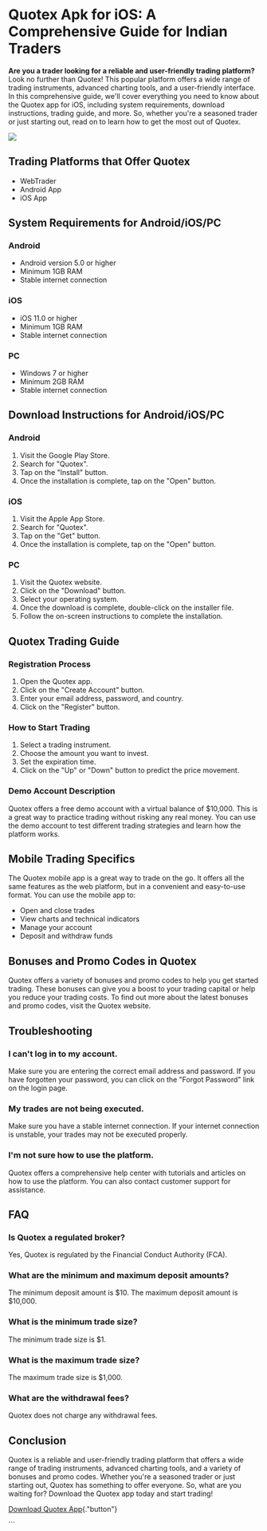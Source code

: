 # Quotex Apk for iOS: A Comprehensive Guide for Indian Traders

**Are you a trader looking for a reliable and user-friendly trading
platform?** Look no further than Quotex! This popular platform offers a
wide range of trading instruments, advanced charting tools, and a
user-friendly interface. In this comprehensive guide, we\'ll cover
everything you need to know about the Quotex app for iOS, including
system requirements, download instructions, trading guide, and more. So,
whether you\'re a seasoned trader or just starting out, read on to learn
how to get the most out of Quotex.

[![](https://static.quotex.io/files/10_en/300_250.jpg)](https://traff.sbs/brokerqxlid)

## Trading Platforms that Offer Quotex

-   WebTrader
-   Android App
-   iOS App

## System Requirements for Android/iOS/PC

### Android

-   Android version 5.0 or higher
-   Minimum 1GB RAM
-   Stable internet connection

### iOS

-   iOS 11.0 or higher
-   Minimum 1GB RAM
-   Stable internet connection

### PC

-   Windows 7 or higher
-   Minimum 2GB RAM
-   Stable internet connection

## Download Instructions for Android/iOS/PC

### Android

1.  Visit the Google Play Store.
2.  Search for "Quotex".
3.  Tap on the "Install" button.
4.  Once the installation is complete, tap on the "Open" button.

### iOS

1.  Visit the Apple App Store.
2.  Search for "Quotex".
3.  Tap on the "Get" button.
4.  Once the installation is complete, tap on the "Open" button.

### PC

1.  Visit the Quotex website.
2.  Click on the "Download" button.
3.  Select your operating system.
4.  Once the download is complete, double-click on the installer file.
5.  Follow the on-screen instructions to complete the installation.

## Quotex Trading Guide

### Registration Process

1.  Open the Quotex app.
2.  Click on the "Create Account" button.
3.  Enter your email address, password, and country.
4.  Click on the "Register" button.

### How to Start Trading

1.  Select a trading instrument.
2.  Choose the amount you want to invest.
3.  Set the expiration time.
4.  Click on the "Up" or "Down" button to predict the price
    movement.

### Demo Account Description

Quotex offers a free demo account with a virtual balance of \$10,000.
This is a great way to practice trading without risking any real money.
You can use the demo account to test different trading strategies and
learn how the platform works.

## Mobile Trading Specifics

The Quotex mobile app is a great way to trade on the go. It offers all
the same features as the web platform, but in a convenient and
easy-to-use format. You can use the mobile app to:

-   Open and close trades
-   View charts and technical indicators
-   Manage your account
-   Deposit and withdraw funds

## Bonuses and Promo Codes in Quotex

Quotex offers a variety of bonuses and promo codes to help you get
started trading. These bonuses can give you a boost to your trading
capital or help you reduce your trading costs. To find out more about
the latest bonuses and promo codes, visit the Quotex website.

## Troubleshooting

### I can\'t log in to my account.

Make sure you are entering the correct email address and password. If
you have forgotten your password, you can click on the "Forgot
Password" link on the login page.

### My trades are not being executed.

Make sure you have a stable internet connection. If your internet
connection is unstable, your trades may not be executed properly.

### I\'m not sure how to use the platform.

Quotex offers a comprehensive help center with tutorials and articles on
how to use the platform. You can also contact customer support for
assistance.

## FAQ

### Is Quotex a regulated broker?

Yes, Quotex is regulated by the Financial Conduct Authority (FCA).

### What are the minimum and maximum deposit amounts?

The minimum deposit amount is \$10. The maximum deposit amount is
\$10,000.

### What is the minimum trade size?

The minimum trade size is \$1.

### What is the maximum trade size?

The maximum trade size is \$1,000.

### What are the withdrawal fees?

Quotex does not charge any withdrawal fees.

## Conclusion

Quotex is a reliable and user-friendly trading platform that offers a
wide range of trading instruments, advanced charting tools, and a
variety of bonuses and promo codes. Whether you\'re a seasoned trader or
just starting out, Quotex has something to offer everyone. So, what are
you waiting for? Download the Quotex app today and start trading!

[Download Quotex
App](\%22https://traff.sbs/quotexonelink\%22){."button"}

\`\`\`


